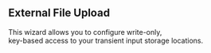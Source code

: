 ﻿## External File Upload

This wizard allows you to configure write-only, <br/>key-based access to your transient input storage locations.